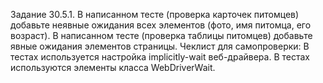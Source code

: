 Задание 30.5.1. В написанном тесте (проверка карточек питомцев) добавьте неявные ожидания всех элементов (фото, имя питомца, его возраст). В написанном тесте (проверка таблицы питомцев) добавьте явные ожидания элементов страницы. Чеклист для самопроверки: В тестах используется настройка implicitly-wait веб-драйвера. В тестах используются элементы класса WebDriverWait.
